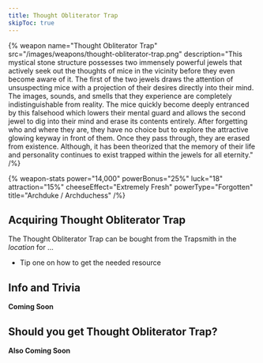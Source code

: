 ```yaml
---
title: Thought Obliterator Trap
skipToc: true
---
```


{% weapon
 name="Thought Obliterator Trap"
 src="/images/weapons/thought-obliterator-trap.png"
 description="This mystical stone structure possesses two immensely powerful jewels that actively seek out the thoughts of mice in the vicinity before they even become aware of it. The first of the two jewels draws the attention of unsuspecting mice with a projection of their desires directly into their mind. The images, sounds, and smells that they experience are completely indistinguishable from reality. The mice quickly become deeply entranced by this falsehood which lowers their mental guard and allows the second jewel to dig into their mind and erase its contents entirely. After forgetting who and where they are, they have no choice but to explore the attractive glowing keyway in front of them. Once they pass through, they are erased from existence. Although, it has been theorized that the memory of their life and personality continues to exist trapped within the jewels for all eternity."
/%}

{% weapon-stats
 power="14,000"
 powerBonus="25%"
 luck="18"
 attraction="15%"
 cheeseEffect="Extremely Fresh"
 powerType="Forgotten"
 title="Archduke / Archduchess"
/%}

## Acquiring Thought Obliterator Trap

The Thought Obliterator Trap can be bought from the Trapsmith in the *location* for ...

- Tip one on how to get the needed resource

## Info and Trivia

**Coming Soon**

## Should you get Thought Obliterator Trap?

**Also Coming Soon**
